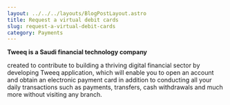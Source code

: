 ```yaml
---
layout: ../../../layouts/BlogPostLayout.astro
title: Request a virtual debit cards
slug: request-a-virtual-debit-cards
category: Payments
---
```

**Tweeq is a Saudi financial technology company**

created to contribute to building a thriving digital financial sector by developing Tweeq application, which will enable you to open an account and obtain an electronic payment card in addition to conducting all your daily transactions such as payments, transfers, cash withdrawals and much more without visiting any branch.